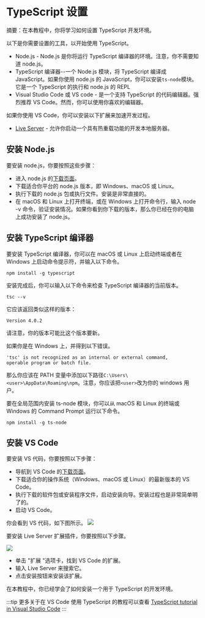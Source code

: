# TypeScript 设置

摘要：在本教程中，你将学习如何设置 TypeScript 开发环境。

以下是你需要设置的工具，以开始使用 TypeScript。

- Node.js - Node.js 是你将运行 TypeScript 编译器的环境。注意，你不需要知道 node.js。
- TypeScript 编译器--一个 Node.js 模块，将 TypeScript 编译成 JavaScript。如果你使用 node.js 的 JavaScript，你可以安装`ts-node`模块。它是一个 TypeScript 的执行和 node.js 的 REPL
- Visual Studio Code 或 VS code - 是一个支持 TypeScript 的代码编辑器。强烈推荐 VS Code。然而，你可以使用你喜欢的编辑器。

如果你使用 VS Code，你可以安装以下扩展来加速开发过程。

- [Live Server](https://marketplace.visualstudio.com/items?itemName=ritwickdey.LiveServer) - 允许你启动一个具有热重载功能的开发本地服务器。

## 安装 Node.js

要安装 node.js，你要按照这些步骤：

- 进入 node.js 的[下载页面](https://nodejs.org/en/download/)。
- 下载适合你平台的 node.js 版本，即 Windows、macOS 或 Linux。
- 执行下载的 node.js 包或执行文件。安装是非常直接的。
- 在 macOS 和 Linux 上打开终端，或在 Windows 上打开命令行，输入 node -v 命令，验证安装情况。如果你看到你下载的版本，那么你已经在你的电脑上成功安装了 node.js。

## 安装 TypeScript 编译器

要安装 TypeScript 编译器，你可以在 macOS 或 Linux 上启动终端或者在 Windows 上启动命令提示符，并输入以下命令。

```shell
npm install -g typescript
```

安装完成后，你可以输入以下命令来检查 TypeScript 编译器的当前版本。

```shell
tsc --v
```

它应该返回类似这样的版本：

```shell
Version 4.0.2
```

请注意，你的版本可能比这个版本要新。

如果你是在 Windows 上，并得到以下错误。

```shell
'tsc' is not recognized as an internal or external command,
operable program or batch file.
```

那么你应该在 PATH 变量中添加以下路径`C:\Users\<user>\AppData\Roaming\npm`。注意，你应该把`<user>`改为你的 windows 用户。

要在全局范围内安装 ts-node 模块，你可以从 macOS 和 Linux 的终端或 Windows 的 Command Prompt 运行以下命令。

```shell
npm install -g ts-node
```

## 安装 VS Code

要安装 VS 代码，你要按照以下步骤：

- 导航到 VS Code 的[下载页面](https://code.visualstudio.com/download)。
- 下载适合你的操作系统（Windows、macOS 或 Linux）的最新版本的 VS Code。
- 执行下载的软件包或安装程序文件，启动安装向导。安装过程也是非常简单明了的。
- 启动 VS Code。

你会看到 VS 代码，如下图所示。
<img src="https://www.typescripttutorial.net/wp-content/uploads/2020/05/vs-code.png"/>

要安装 Live Server 扩展插件，你要按照以下步骤。

<img src="https://www.typescripttutorial.net/wp-content/uploads/2020/05/Live-Server.png"/>

- 单击 "扩展 "选项卡，找到 VS Code 的扩展。
- 输入 Live Server 来搜索它。
- 点击安装按钮来安装该扩展。

在本教程中，你已经学会了如何安装一个用于 TypeScript 的开发环境。

:::tip
更多关于在 VS Code 使用 TypeScript 的教程可以查看 [TypeScript tutorial in Visual Studio Code](https://code.visualstudio.com/docs/typescript/typescript-tutorial#_debugging)
:::